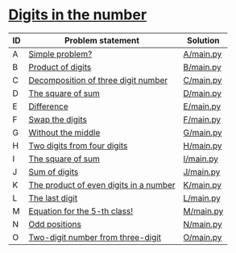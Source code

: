# [Digits in the number](https://www.e-olymp.com/en/contests/9630)



| ID | Problem statement                                                                                 | Solution               |
|----|---------------------------------------------------------------------------------------------------|------------------------|
| A  | [Simple problem?](https://www.e-olymp.com/en/contests/9630/problems/84464)                        | [A/main.py](A/main.py) |
| B  | [Product of digits](https://www.e-olymp.com/en/contests/9630/problems/84465)                      | [B/main.py](B/main.py) |
| C  | [Decomposition of three digit number](https://www.e-olymp.com/en/contests/9630/problems/84466)    | [C/main.py](C/main.py) |
| D  | [The square of sum](https://www.e-olymp.com/en/contests/9630/problems/84467)                      | [D/main.py](D/main.py) |
| E  | [Difference](https://www.e-olymp.com/en/contests/9630/problems/84468)                             | [E/main.py](E/main.py) |
| F  | [Swap the digits](https://www.e-olymp.com/en/contests/9630/problems/84469)                        | [F/main.py](F/main.py) |
| G  | [Without the middle](https://www.e-olymp.com/en/contests/9630/problems/84470)                     | [G/main.py](G/main.py) |
| H  | [Two digits from four digits](https://www.e-olymp.com/en/contests/9630/problems/84471)            | [H/main.py](H/main.py) |
| I  | [The square of sum](https://www.e-olymp.com/en/contests/9630/problems/84472)                      | [I/main.py](I/main.py) |
| J  | [Sum of digits](https://www.e-olymp.com/en/contests/9630/problems/84473)                          | [J/main.py](J/main.py) |
| K  | [The product of even digits in a number](https://www.e-olymp.com/en/contests/9630/problems/84474) | [K/main.py](K/main.py) |
| L  | [The last digit](https://www.e-olymp.com/en/contests/9630/problems/84475)                         | [L/main.py](L/main.py) |
| M  | [Equation for the 5-th class!](https://www.e-olymp.com/en/contests/9630/problems/84476)           | [M/main.py](M/main.py) |
| N  | [Odd positions](https://www.e-olymp.com/en/contests/9630/problems/84477)                          | [N/main.py](N/main.py) |
| O  | [Two-digit number from three-digit](https://www.e-olymp.com/en/contests/9630/problems/84478)      | [O/main.py](O/main.py) |

